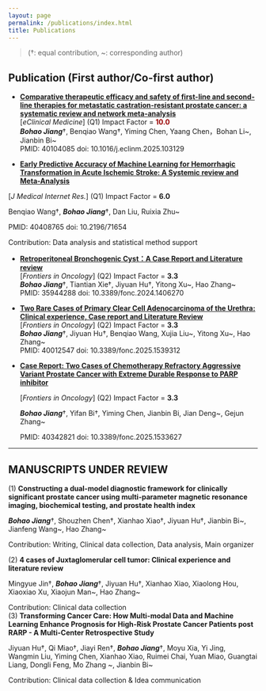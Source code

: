 ```yaml
---
layout: page
permalink: /publications/index.html
title: Publications
---
```


> (†: equal contribution, ~: corresponding author)

## Publication (First author/Co-first author)

- [**Comparative therapeutic efficacy and safety of first-line and second-line therapies for metastatic castration-resistant prostate cancer: a systematic review and network meta-analysis**](https://www.thelancet.com/journals/eclinm/article/PIIS2589-5370(25)00061-6/fulltext)<br>[*eClinical Medicine*]           (Q1) Impact Factor = **<font color="#990000">10.0</font>**<br>***Bohao Jiang***†, Benqiao Wang†, Yiming Chen, Yaang Chen，Bohan Li~, Jianbin Bi~<br>PMID: 40104085                                       doi: 10.1016/j.eclinm.2025.103129 

-  [**Early Predictive Accuracy of Machine Learning for Hemorrhagic Transformation in Acute Ischemic Stroke: A Systemic review and Meta-Analysis**](https://www.jmir.org/2025/1/e71654)<br>

  [*J Medical Internet Res.*]          (Q1) Impact Factor = **6.0**<br>

  Benqiao Wang†, ***Bohao Jiang***†, Dan Liu, Ruixia Zhu~<br>

  PMID: 40408765                                       doi: 10.2196/71654<br>

  Contribution: Data analysis and statistical method support<br>

- [ **Retroperitoneal Bronchogenic Cyst：A Case Report and Literature review**](https://www.frontiersin.org/journals/oncology/articles/10.3389/fonc.2024.1406270/full)<br>[*Frontiers in Oncology*]         (Q2) Impact Factor = **3.3**<br>***Bohao Jiang***†, Tiantian Xie†, Jiyuan Hu†, Yitong Xu~, Hao Zhang~<br>PMID: 35944288                                        doi:  10.3389/fonc.2024.1406270<br>

- [**Two Rare Cases of Primary Clear Cell Adenocarcinoma of the Urethra: Clinical experience, Case report and Literature Review**](https://www.frontiersin.org/journals/oncology/articles/10.3389/fonc.2025.1539312/full)<br>[*Frontiers in Oncology*]         (Q2) Impact Factor = **3.3**<br>***Bohao Jiang***†, Jiyuan Hu†, Benqiao Wang, Xujia Liu~, Yitong Xu~, Hao Zhang~<br>PMID: 40012547                             doi: 10.3389/fonc.2025.1539312<br>

- [**Case Report: Two Cases of Chemotherapy Refractory Aggressive Variant Prostate Cancer with Extreme Durable Response to PARP inhibitor**](https://www.frontiersin.org/journals/oncology/articles/10.3389/fonc.2025.1533627/full)<br>

  [*Frontiers in Oncology*]         (Q2) Impact Factor = **3.3**<br>

  ***Bohao Jiang***†, Yifan Bi†, Yiming Chen, Jianbin Bi, Jian Deng~, Gejun Zhang~<br>

  PMID: 40342821                                          doi: 10.3389/fonc.2025.1533627<br>

---

## **MANUSCRIPTS UNDER REVIEW** 

(1) **Constructing a dual-model diagnostic framework for clinically significant prostate cancer using multi-parameter magnetic resonance imaging, biochemical testing, and prostate health index**  <br>

***Bohao Jiang***†, Shouzhen Chen†, Xianhao Xiao†, Jiyuan Hu†, Jianbin Bi~, Jianfeng Wang~, Hao Zhang~<br>

Contribution: Writing, Clinical data collection, Data analysis, Main organizer<br>

(2) **4 cases of Juxtaglomerular cell tumor: Clinical experience and literature review**<br>

Mingyue Jin†, ***Bohao Jiang***†, Jiyuan Hu†, Xianhao Xiao, Xiaolong Hou, Xiaoxiao Xu, Xiaojun Man~, Hao Zhang~<br>

Contribution: Clinical data collection<br>(3) **Transforming Cancer Care: How Multi-modal Data and Machine Learning Enhance Prognosis for High-Risk Prostate Cancer Patients post RARP - A Multi-Center Retrospective Study**<br>

Jiyuan Hu†, Qi Miao†, Jiayi Ren†, ***Bohao Jiang***†, Moyu Xia, Yi Jing, Wangmin Liu, Yiming Chen, Xianhao Xiao, Ruimei Chai, Yuan Miao, Guangtai Liang, Dongli Feng, Mo Zhang ~, Jianbin Bi~<br>

Contribution: Clinical data collection & Idea communication<br>
